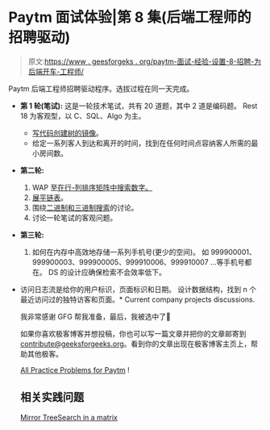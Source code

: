 # Paytm 面试体验|第 8 集(后端工程师的招聘驱动)

> 原文:[https://www . geesforgeks . org/paytm-面试-经验-设置-8-招聘-为后端开车-工程师/](https://www.geeksforgeeks.org/paytm-interview-experience-set-8-hiring-drive-for-backend-engineer/)

Paytm 后端工程师招聘驱动程序。选拔过程在同一天完成。

*   **第 1 轮(笔试):**
    这是一轮技术笔试，共有 20 道题，其中 2 道是编码题。
    Rest 18 为客观型，以 C、SQL、Algo 为主。
    *   [写代码创建树的镜像](https://practice.geeksforgeeks.org/problems/mirror-tree/1)。
    *   给定一系列客人到达和离开的时间，找到在任何时间点容纳客人所需的最小房间数。
*   **第二轮:**
    1.  WAP 至[在行-列排序矩阵中搜索数字。](https://practice.geeksforgeeks.org/problems/search-in-a-matrix/0)
    2.  [展平链表](https://practice.geeksforgeeks.org/problems/flattening-a-linked-list/1)。
    3.  围绕[二进制和三进制搜索](https://practice.geeksforgeeks.org/problems/binary-search-tree-vs-ternary-search-tree)的讨论。
    4.  讨论一轮笔试的客观问题。
*   **第三轮:**
    1.  如何在内存中高效地存储一系列手机号(更少的空间)。
        如 999900001、999900003、999900005、999910006、999910007 …等手机号都在。
        DS 的设计应确保检索不会效率低下。

*   访问日志流是给你的用户标识，页面标识和日期。
    设计数据结构，找到 n 个最近访问过的独特访客和页面。*   Current company projects discussions.

    我非常感谢 GFG 帮我准备，最后，我被选中了🙂

    如果你喜欢极客博客并想投稿，你也可以写一篇文章并把你的文章邮寄到 contribute@geeksforgeeks.org。看到你的文章出现在极客博客主页上，帮助其他极客。

    [All Practice Problems for Paytm](https://practice.geeksforgeeks.org/company/Paytm/) !

    ## 相关实践问题

    [Mirror Tree](https://practice.geeksforgeeks.org/problems/mirror-tree/1)[Search in a matrix](https://practice.geeksforgeeks.org/problems/search-in-a-matrix/0)